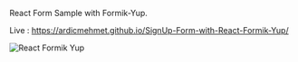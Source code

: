 React Form Sample with Formik-Yup.

Live : https://ardicmehmet.github.io/SignUp-Form-with-React-Formik-Yup/

![React Formik Yup](https://github.com/user-attachments/assets/535d6c6e-4422-4e11-a294-59b40fcff2c2)
